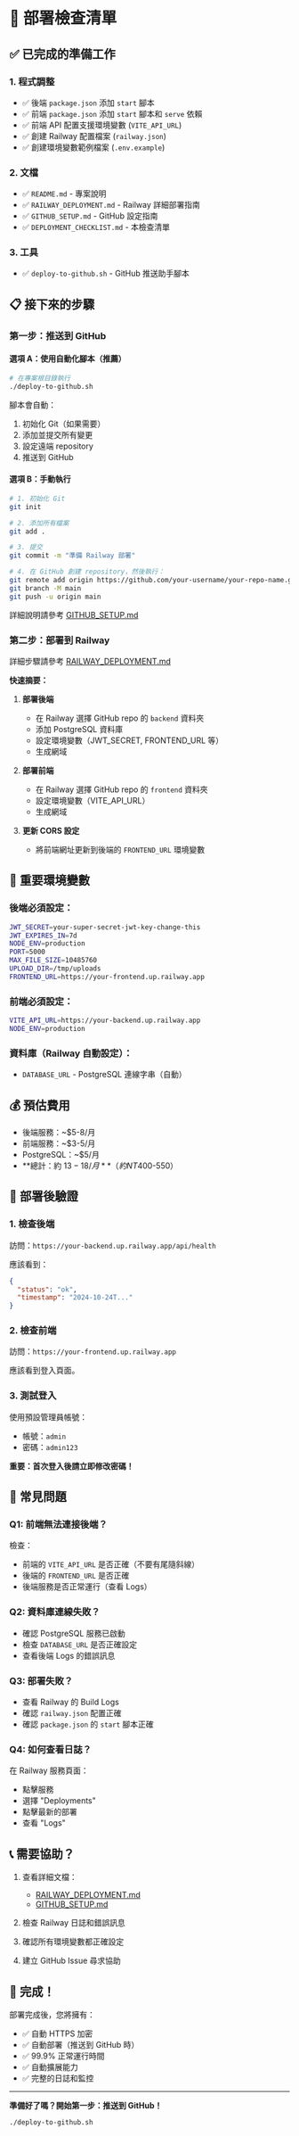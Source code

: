 # 🚀 部署檢查清單

## ✅ 已完成的準備工作

### 1. 程式調整
- ✅ 後端 `package.json` 添加 `start` 腳本
- ✅ 前端 `package.json` 添加 `start` 腳本和 `serve` 依賴
- ✅ 前端 API 配置支援環境變數 (`VITE_API_URL`)
- ✅ 創建 Railway 配置檔案 (`railway.json`)
- ✅ 創建環境變數範例檔案 (`.env.example`)

### 2. 文檔
- ✅ `README.md` - 專案說明
- ✅ `RAILWAY_DEPLOYMENT.md` - Railway 詳細部署指南
- ✅ `GITHUB_SETUP.md` - GitHub 設定指南
- ✅ `DEPLOYMENT_CHECKLIST.md` - 本檢查清單

### 3. 工具
- ✅ `deploy-to-github.sh` - GitHub 推送助手腳本

## 📋 接下來的步驟

### 第一步：推送到 GitHub

#### 選項 A：使用自動化腳本（推薦）

```bash
# 在專案根目錄執行
./deploy-to-github.sh
```

腳本會自動：
1. 初始化 Git（如果需要）
2. 添加並提交所有變更
3. 設定遠端 repository
4. 推送到 GitHub

#### 選項 B：手動執行

```bash
# 1. 初始化 Git
git init

# 2. 添加所有檔案
git add .

# 3. 提交
git commit -m "準備 Railway 部署"

# 4. 在 GitHub 創建 repository，然後執行：
git remote add origin https://github.com/your-username/your-repo-name.git
git branch -M main
git push -u origin main
```

詳細說明請參考 [GITHUB_SETUP.md](./GITHUB_SETUP.md)

### 第二步：部署到 Railway

詳細步驟請參考 [RAILWAY_DEPLOYMENT.md](./RAILWAY_DEPLOYMENT.md)

**快速摘要：**

1. **部署後端**
   - 在 Railway 選擇 GitHub repo 的 `backend` 資料夾
   - 添加 PostgreSQL 資料庫
   - 設定環境變數（JWT_SECRET, FRONTEND_URL 等）
   - 生成網域

2. **部署前端**
   - 在 Railway 選擇 GitHub repo 的 `frontend` 資料夾
   - 設定環境變數（VITE_API_URL）
   - 生成網域

3. **更新 CORS 設定**
   - 將前端網址更新到後端的 `FRONTEND_URL` 環境變數

## 🔑 重要環境變數

### 後端必須設定：
```bash
JWT_SECRET=your-super-secret-jwt-key-change-this
JWT_EXPIRES_IN=7d
NODE_ENV=production
PORT=5000
MAX_FILE_SIZE=10485760
UPLOAD_DIR=/tmp/uploads
FRONTEND_URL=https://your-frontend.up.railway.app
```

### 前端必須設定：
```bash
VITE_API_URL=https://your-backend.up.railway.app
NODE_ENV=production
```

### 資料庫（Railway 自動設定）：
- `DATABASE_URL` - PostgreSQL 連線字串（自動）

## 💰 預估費用

- 後端服務：~$5-8/月
- 前端服務：~$3-5/月
- PostgreSQL：~$5/月
- **總計：約 $13-18/月**（約 NT$400-550）

## 🎯 部署後驗證

### 1. 檢查後端
訪問：`https://your-backend.up.railway.app/api/health`

應該看到：
```json
{
  "status": "ok",
  "timestamp": "2024-10-24T..."
}
```

### 2. 檢查前端
訪問：`https://your-frontend.up.railway.app`

應該看到登入頁面。

### 3. 測試登入
使用預設管理員帳號：
- 帳號：`admin`
- 密碼：`admin123`

**重要：首次登入後請立即修改密碼！**

## 🔧 常見問題

### Q1: 前端無法連接後端？
檢查：
- 前端的 `VITE_API_URL` 是否正確（不要有尾隨斜線）
- 後端的 `FRONTEND_URL` 是否正確
- 後端服務是否正常運行（查看 Logs）

### Q2: 資料庫連線失敗？
- 確認 PostgreSQL 服務已啟動
- 檢查 `DATABASE_URL` 是否正確設定
- 查看後端 Logs 的錯誤訊息

### Q3: 部署失敗？
- 查看 Railway 的 Build Logs
- 確認 `railway.json` 配置正確
- 確認 `package.json` 的 `start` 腳本正確

### Q4: 如何查看日誌？
在 Railway 服務頁面：
- 點擊服務
- 選擇 "Deployments"
- 點擊最新的部署
- 查看 "Logs"

## 📞 需要協助？

1. 查看詳細文檔：
   - [RAILWAY_DEPLOYMENT.md](./RAILWAY_DEPLOYMENT.md)
   - [GITHUB_SETUP.md](./GITHUB_SETUP.md)

2. 檢查 Railway 日誌和錯誤訊息

3. 確認所有環境變數都正確設定

4. 建立 GitHub Issue 尋求協助

## 🎉 完成！

部署完成後，您將擁有：
- ✅ 自動 HTTPS 加密
- ✅ 自動部署（推送到 GitHub 時）
- ✅ 99.9% 正常運行時間
- ✅ 自動擴展能力
- ✅ 完整的日誌和監控

---

**準備好了嗎？開始第一步：推送到 GitHub！**

```bash
./deploy-to-github.sh
```
